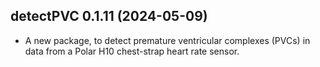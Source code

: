 ## detectPVC 0.1.11 (2024-05-09)

- A new package, to detect premature ventricular complexes (PVCs) in
  data from a Polar H10 chest-strap heart rate sensor.
